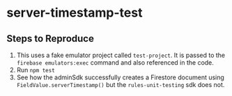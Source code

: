 # server-timestamp-test

## Steps to Reproduce
1. This uses a fake emulator project called `test-project`. It is passed to the `firebase emulators:exec` command and also referenced in the code.
1. Run `npm test`
1. See how the adminSdk successfully creates a Firestore document using `FieldValue.serverTimestamp()` but the `rules-unit-testing` sdk does not.
